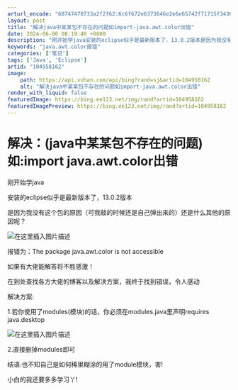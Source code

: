 ```yaml
---
arturl_encode: "68747470733a2f2f62:6c6f672e6373646e2e6e65742f71715f34363031333939332f:61727469636c652f64657461696c732f313034393538313632"
layout: post
title: "解决java中某某包不存在的问题如import-java.awt.color出错"
date: 2024-06-06 00:19:40 +0800
description: "刚开始学java安装的eclipse似乎是最新版本了，13.0.2版本是因为我没有这个包的原因（可我"
keywords: "java.awt.color报错"
categories: ['笔记']
tags: ['Java', 'Eclipse']
artid: "104958162"
image:
    path: https://api.vvhan.com/api/bing?rand=sj&artid=104958162
    alt: "解决java中某某包不存在的问题如import-java.awt.color出错"
render_with_liquid: false
featuredImage: https://bing.ee123.net/img/rand?artid=104958162
featuredImagePreview: https://bing.ee123.net/img/rand?artid=104958162
---
```


# 解决：(java中某某包不存在的问题)如:import java.awt.color出错

刚开始学java

安装的eclipse似乎是最新版本了，13.0.2版本

是因为我没有这个包的原因（可我敲的时候还是自己弹出来的）还是什么其他的原因呢？

![在这里插入图片描述](https://i-blog.csdnimg.cn/blog_migrate/7cff77ffad413bad37038fadf8ba4fc4.png)
  
报错为：The package java.awt.color is not accessible

如果有大佬能解答将不胜感激！

在到处查找各方大佬的博客以及解决方案，我终于找到错误，令人感动

解决方案:
  
1.若你使用了modules(模块)的话，你必须在modules.java里声明requires java.desktop
  
![在这里插入图片描述](https://i-blog.csdnimg.cn/blog_migrate/de4c3add14235533e57f9fec9ebbfbcb.png)
  
2.直接删掉modules即可

结语:也不知自己是如何稀里糊涂的用了module模块，害!
  
小白的我还要多多学习丫!